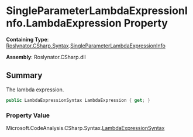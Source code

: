 # SingleParameterLambdaExpressionInfo\.LambdaExpression Property

**Containing Type**: [Roslynator.CSharp.Syntax](../../README.md)\.[SingleParameterLambdaExpressionInfo](../README.md)

**Assembly**: Roslynator\.CSharp\.dll

## Summary

The lambda expression\.

```csharp
public LambdaExpressionSyntax LambdaExpression { get; }
```

### Property Value

Microsoft\.CodeAnalysis\.CSharp\.Syntax\.[LambdaExpressionSyntax](https://docs.microsoft.com/en-us/dotnet/api/microsoft.codeanalysis.csharp.syntax.lambdaexpressionsyntax)

